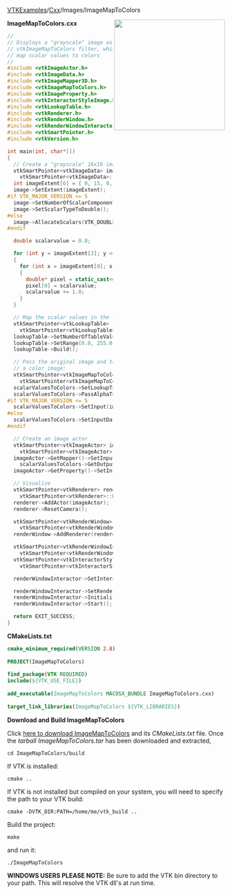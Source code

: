 [VTKExamples](/home/)/[Cxx](/Cxx)/Images/ImageMapToColors

<img align="right" src="https://github.com/lorensen/VTKExamples/blob/gh-pages/Testing/Baseline/Images/TestImageMapToColors.png?raw=true" width="256" />

**ImageMapToColors.cxx**
```c++
//
// Displays a "grayscale" image as a full color image via the
// vtkImageMapToColors filter, which uses a lookup table to
// map scalar values to colors
//
#include <vtkImageActor.h>
#include <vtkImageData.h>
#include <vtkImageMapper3D.h>
#include <vtkImageMapToColors.h>
#include <vtkImageProperty.h>
#include <vtkInteractorStyleImage.h>
#include <vtkLookupTable.h>
#include <vtkRenderer.h>
#include <vtkRenderWindow.h>
#include <vtkRenderWindowInteractor.h>
#include <vtkSmartPointer.h>
#include <vtkVersion.h>

int main(int, char*[])
{
  // Create a "grayscale" 16x16 image, 1-component pixels of type "double"
  vtkSmartPointer<vtkImageData> image =
    vtkSmartPointer<vtkImageData>::New();
  int imageExtent[6] = { 0, 15, 0, 15, 0, 0 };
  image->SetExtent(imageExtent);
#if VTK_MAJOR_VERSION <= 5
  image->SetNumberOfScalarComponents(1);
  image->SetScalarTypeToDouble();
#else
  image->AllocateScalars(VTK_DOUBLE, 1);
#endif

  double scalarvalue = 0.0;

  for (int y = imageExtent[2]; y <= imageExtent[3]; y++)
  {
    for (int x = imageExtent[0]; x <= imageExtent[1]; x++)
    {
      double* pixel = static_cast<double*>(image->GetScalarPointer(x, y, 0));
      pixel[0] = scalarvalue;
      scalarvalue += 1.0;
    }
  }

  // Map the scalar values in the image to colors with a lookup table:
  vtkSmartPointer<vtkLookupTable> lookupTable =
    vtkSmartPointer<vtkLookupTable>::New();
  lookupTable->SetNumberOfTableValues(256);
  lookupTable->SetRange(0.0, 255.0);
  lookupTable->Build();

  // Pass the original image and the lookup table to a filter to create
  // a color image:
  vtkSmartPointer<vtkImageMapToColors> scalarValuesToColors =
    vtkSmartPointer<vtkImageMapToColors>::New();
  scalarValuesToColors->SetLookupTable(lookupTable);
  scalarValuesToColors->PassAlphaToOutputOn();
#if VTK_MAJOR_VERSION <= 5
  scalarValuesToColors->SetInput(image);
#else
  scalarValuesToColors->SetInputData(image);
#endif

  // Create an image actor
  vtkSmartPointer<vtkImageActor> imageActor =
    vtkSmartPointer<vtkImageActor>::New();
  imageActor->GetMapper()->SetInputConnection(
    scalarValuesToColors->GetOutputPort());
  imageActor->GetProperty()->SetInterpolationTypeToNearest();

  // Visualize
  vtkSmartPointer<vtkRenderer> renderer =
    vtkSmartPointer<vtkRenderer>::New();
  renderer->AddActor(imageActor);
  renderer->ResetCamera();

  vtkSmartPointer<vtkRenderWindow> renderWindow =
    vtkSmartPointer<vtkRenderWindow>::New();
  renderWindow->AddRenderer(renderer);

  vtkSmartPointer<vtkRenderWindowInteractor> renderWindowInteractor =
    vtkSmartPointer<vtkRenderWindowInteractor>::New();
  vtkSmartPointer<vtkInteractorStyleImage> style =
    vtkSmartPointer<vtkInteractorStyleImage>::New();

  renderWindowInteractor->SetInteractorStyle(style);

  renderWindowInteractor->SetRenderWindow(renderWindow);
  renderWindowInteractor->Initialize();
  renderWindowInteractor->Start();

  return EXIT_SUCCESS;
}
```
**CMakeLists.txt**
```cmake
cmake_minimum_required(VERSION 2.8)
 
PROJECT(ImageMapToColors)
 
find_package(VTK REQUIRED)
include(${VTK_USE_FILE})
 
add_executable(ImageMapToColors MACOSX_BUNDLE ImageMapToColors.cxx)
 
target_link_libraries(ImageMapToColors ${VTK_LIBRARIES})
```

**Download and Build ImageMapToColors**

Click [here to download ImageMapToColors](https://github.com/lorensen/VTKWikiExamplesTarballs/raw/master/ImageMapToColors.tar) and its *CMakeLists.txt* file.
Once the *tarball ImageMapToColors.tar* has been downloaded and extracted,
```
cd ImageMapToColors/build 
```
If VTK is installed:
```
cmake ..
```
If VTK is not installed but compiled on your system, you will need to specify the path to your VTK build:
```
cmake -DVTK_DIR:PATH=/home/me/vtk_build ..
```
Build the project:
```
make
```
and run it:
```
./ImageMapToColors
```
**WINDOWS USERS PLEASE NOTE:** Be sure to add the VTK bin directory to your path. This will resolve the VTK dll's at run time.

